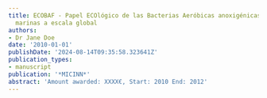 ```yaml
---
title: ECOBAF - Papel ECOlógico de las Bacterias Aeróbicas anoxigénicas Fototróficas
  marinas a escala global
authors:
- Dr Jane Doe
date: '2010-01-01'
publishDate: '2024-08-14T09:35:58.323641Z'
publication_types:
- manuscript
publication: '*MICINN*'
abstract: 'Amount awarded: XXXX€, Start: 2010 End: 2012'
---
```

